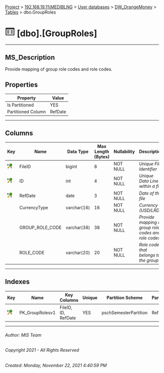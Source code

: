 #### 

[Project](../../../../index.md) > [192.168.19.11\\MEDIBLNG](../../../index.md) > [User databases](../../index.md) > [DW_OrangeMoney](../index.md) > [Tables](Tables.md) > dbo.GroupRoles

# ![Tables](../../../../Images/Table32.png) [dbo].[GroupRoles]

---

## <a name="#description"></a>MS_Description

Provide mapping of group role codes and role codes.

## <a name="#properties"></a>Properties

| Property | Value |
|---|---|
| Is Partitioned | YES |
| Partitioned Column | RefDate |


---

## <a name="#columns"></a>Columns

| Key | Name | Data Type | Max Length (Bytes) | Nullability | Description |
|---|---|---|---|---|---|
| [![Cluster Primary Key PK_GroupRolesv1: *](../../../../Images/pkcluster.png)](#indexes) | FileID | bigint | 8 | NOT NULL | _Unique File Identifier_ |
| [![Cluster Primary Key PK_GroupRolesv1: *](../../../../Images/pkcluster.png)](#indexes) | ID | int | 4 | NOT NULL | _Unique Data Line within a file_ |
| [![Cluster Primary Key PK_GroupRolesv1: *](../../../../Images/pkcluster.png)](#indexes) | RefDate | date | 3 | NOT NULL | _Date of the file_ |
|  | CurrencyType | varchar(16) | 16 | NOT NULL | _Currency (USD/LRD)_ |
|  | GROUP_ROLE_CODE | varchar(38) | 38 | NOT NULL | _Provide mapping of group role codes and role codes._ |
|  | ROLE_CODE | varchar(20) | 20 | NOT NULL | _Role code that belongs to the group_ |


---

## <a name="#indexes"></a>Indexes

| Key | Name | Key Columns | Unique | Partition Scheme | Partitioned |
|---|---|---|---|---|---|
| [![Cluster Primary Key PK_GroupRolesv1: *](../../../../Images/pkcluster.png)](#indexes) | PK_GroupRolesv1 | FileID, ID, RefDate | YES | pschSemesterPartition | RefDate |


---

###### Author:  MIS Team

###### Copyright 2021 - All Rights Reserved

###### Created: Monday, November 22, 2021 4:40:59 PM

